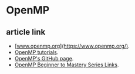 # OpenMP

## article link
-  [www.openmp.org](https://www.openmp.org/).
-  [OpenMP tutorials](https://www.openmp.org/resources/tutorials-articles/).
-  [OpenMP's GitHub page](https://github.com/OpenMP/).
-  [OpenMP Beginner to Mastery Series Links](https://zhuanlan.zhihu.com/p/497798114/).





